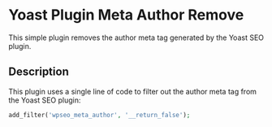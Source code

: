 # Yoast Plugin Meta Author Remove

This simple plugin removes the author meta tag generated by the Yoast SEO plugin.

## Description

This plugin uses a single line of code to filter out the author meta tag from the Yoast SEO plugin:

```php
add_filter('wpseo_meta_author', '__return_false');
